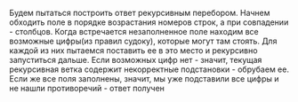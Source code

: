 Будем пытаться построить ответ рекурсивным перебором. Начнем обходить поле в порядке возрастания номеров строк, а при совпадении - столбцов. Когда встречается незаполненное поле находим все возможные цифры(из правил судоку), которые могут там стоять. Для каждой из них пытаемся поставить ее в это место и рекурсивно запуститься дальше. Если возможных цифр нет - значит, текущая рекурсивная ветка содержит некорректные подстановки - обрубаем ее. Если же все поля заполнены, значит, мы уже подставили все цифры и не нашли противоречий - ответ получен
